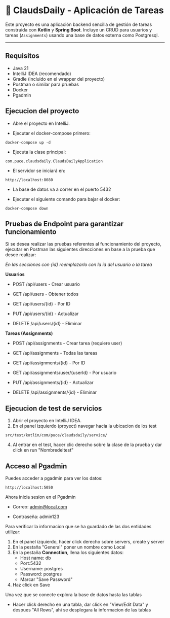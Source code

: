 # 📝 ClaudsDaily - Aplicación de Tareas

Este proyecto es una aplicación backend sencilla de gestión de tareas construida con **Kotlin** y **Spring Boot**. Incluye un CRUD para usuarios y tareas (`Assignments`) usando una base de datos externa como Postgresql.

---

## Requisitos

- Java 21
- IntelliJ IDEA (recomendado)
- Gradle (incluido en el wrapper del proyecto)
- Postman o similar para pruebas
- Docker
- Pgadmin

## Ejecucion del proyecto

- Abre el proyecto en IntelliJ.

- Ejecutar el docker-compose primero:
```
docker-compose up -d
```
- Ejecuta la clase principal:
```
com.puce.claudsdaily.ClaudsDailyApplication
```

- El servidor se iniciará en:

```
http://localhost:8080
```

- La base de datos va a correr en el puerto 5432

- Ejecutar el siguiente comando para bajar el docker:
```
docker-compose down
```

## Pruebas de Endpoint para garantizar funcionamiento 

Si se desea realizar las pruebas referentes al funcionamiento del proyecto, ejecutar en Postman las siguientes direcciones en base a la prueba que desee realizar:

*En las secciones con {id} reemplazarlo con la id del usuario o la  tarea*

**Usuarios**

- POST /api/users - Crear usuario

- GET /api/users - Obtener todos

- GET /api/users/{id} - Por ID

- PUT /api/users/{id} - Actualizar

- DELETE /api/users/{id} - Eliminar



**Tareas (Assignments)**

- POST /api/assignments - Crear tarea (requiere user)

- GET /api/assignments - Todas las tareas

- GET /api/assignments/{id} - Por ID

- GET /api/assignments/user/{userId} - Por usuario

- PUT /api/assignments/{id} - Actualizar

- DELETE /api/assignments/{id} - Eliminar


## Ejecucion de test de servicios

1. Abrir el proyecto en IntelliJ IDEA.
2. En el panel izquierdo (proyect) navegar hacia la ubicacion de los test
```
src/test/kotlin/com/puce/claudsdaily/service/
```
4. Al entrar en el test, hacer clic derecho sobre la clase de la prueba y dar click en run "Nombredeltest"


## Acceso al Pgadmin

Puedes acceder a pgadmin para ver los datos:

```
http://localhost:5050
```

Ahora inicia sesion en el Pgadmin

- Correo: admin@local.com

- Contraseña: admin123
  
Para verificar la informacion que se ha guardado de las dos entidades utilizar:

1. En el panel izquierdo, hacer click derecho sobre servers, create y server
2. En la pestaña "General" poner un nombre como Local
3. En la pestaña **Connection**, llena los siguientes datos:
   - Host name: db
   - Port:5432
   - Username: postgres
   - Password: postgres
   - Marcar "Save Password"
4. Haz click en Save

Una vez que se conecte explora la base de datos hasta las tablas 

- Hacer click derecho en una tabla, dar click en "View/Edit Data" y despues "All Rows", ahi se desplegara la informacion de las tablas
